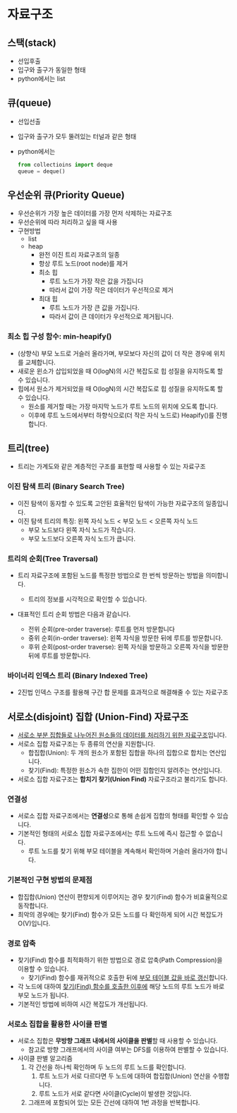 # 자료구조



## 스택(stack)

- 선입후출
- 입구와 출구가 동일한 형태
- python에서는 list





## 큐(queue)

- 선입선출

- 입구와 출구가 모두 뚤려있는 터널과 같은 형태

- python에서는

  ```python
  from collectioins import deque
  queue = deque()
  ```





## 우선순위 큐(Priority Queue)

- 우선순위가 가장 높은 데이터를 가장 먼저 삭제하는 자료구조
- 우선순위에 따라 처리하고 싶을 때 사용
- 구현방법
  - list
  - heap
    - 완전 이진 트리 자료구조의 일종
    - 항상 루트 노드(root node)를 제거
    - 최소 힙
      - 루트 노드가 가장 작은 값을 가집니다
      - 따라서 값이 가장 작은 데이터가 우선적으로 제거
    - 최대 힙
      - 루트 노드가 가장 큰 값을 가집니다.
      - 따라서 값이 큰 데이터가 우선적으로 제거됩니다.

### 최소 힙 구성 함수: min-heapify()

- (상향식) 부모 노드로 거슬러 올라가며, 부모보다 자신의 값이 더 작은 경우에 위치를 교체합니다.
- 새로운 윈소가 삽입되었을 때 O(logN)의 시간 복잡도로 힙 성질을 유지하도록 할 수 있습니다.
- 힙에서 원소가 제거되었을 때 O(logN)의 시간 복잡도로 힙 성질을 유지하도록 할 수 있습니다.
  - 원소를 제거할 때는 가장 마지막 노드가 루트 노드의 위치에 오도록 합니다.
  - 이후에 루트 노드에서부터 하향식으로(더 작은 자식 노드로) Heapify()를 진행합니다.





## 트리(tree)

- 트리는 가계도와 같은 계층적인 구조를 표현할 때 사용할 수 있는 자료구조

### 이진 탐색 트리 (Binary Search Tree)

- 이진 탐색이 동자할 수 있도록 고안된 효율적인 탐색이 가능한 자료구조의 일종입니다.
- 이진 탐색 트리의 특징: 왼쪽 자식 노드 < 부모 노드 < 오른쪽 자식 노드
  - 부모 노드보다 왼쪽 자식 노드가 작습니다.
  - 부모 노드보다 오른쪽 자식 노드가 큽니다.

### 트리의 순회(Tree Traversal)

- 트리 자료구조에 포함된 노드를 특정한 방법으로 한 번씩 방문하는 방법을 의미합니다.
  - 트리의 정보를 시각적으로 확인할 수 있습니다.

- 대표적인 트리 순회 방법은 다음과 같습니다.
  - 전위 순회(pre-order traverse): 루트를 먼저 방문합니다
  - 중위 순회(in-order traverse): 왼쪽 자식을 방문한 뒤에 루트를 방문합니다.
  - 후위 순회(post-order traverse): 왼쪽 자식을 방문하고 오른쪽 자식을 방문한 뒤에 루트를 방문합니다.

### 바이너리 인덱스 트리 (Binary Indexed Tree)

- 2진법 인덱스 구조를 활용해 구간 합 문제를 효과적으로 해결해줄 수 있는 자료구조





## 서로소(disjoint) 집합 (Union-Find) 자료구조

- <u>서로소 부분 집합들로 나누어진 원소들의 데이터를 처리하기 위한 자료구조</u>입니다.
- 서로소 집합 자료구조는 두 종류의 연산을 지원합니다.
  - 합집합(Union): 두 개의 원소가 포함된 집합을 하나의 집합으로 합치는 연산입니다.
  - 찾기(Find): 특정한 원소가 속한 집한이 어떤 집합인지 알려주는 연산입니다.
- 서로소 집합 자료구조는 **합치기 찾기(Union Find)** 자료구조라고 불리기도 합니다.

### 연결성

- 서로소 집합 자료구조에서는 **연결성**으로 통해 손쉽게 집합의 형태를 확인할 수 있습니다.
- 기본적인 형태의 서로소 집합 자료구조에서는 루트 노드에 즉시 접근할 수 없습니다.
  - 루트 노드를 찾기 위해 부모 테이블을 계속해서 확인하며 거슬러 올라가야 합니다.

### 기본적인 구현 방법의 문제점

- 합집합(Union) 연산이 편향되게 이루어지는 경우 찾기(Find) 함수가 비효율적으로 동작합니다.
- 최악의 경우에는 찾기(Find) 함수가 모든 노드를 다 확인하게 되어 시간 복잡도가 O(V)입니다.

### 경로 압축

- 찾기(Find) 함수를 최적화하기 위한 방법으로 경로 압축(Path Compression)을 이용할 수 있습니다.
  - 찾기(Find) 함수를 재귀적으로 호출한 뒤에 <u>부모 테이블 값을 바로 갱신</u>합니다.
- 각 노드에 대하여 <u>찾기(Find) 함수를 호출한 이후에</u> 해당 노드의 루트 노드가 바로 부모 노드가 됩니다.
- 기본적인 방법에 비하여 시간 복잡도가 개선됩니다.

### 서로소 집합을 활용한 사이클 판별

- 서로소 집합은 **무방향 그래프 내에서의 사이클을 판별**할 때 사용할 수 있습니다.
  - 참고로 방향 그래프에서의 사이클 여부는 DFS를 이용하여 판별할 수 있습니다.
- 사이클 판별 알고리즘
  1. 각 간선을 하나씩 확인하며 두 노드의 루트 노드를 확인합니다.
     1. 루트 노드가 서로 다르다면 두 노드에 대하여 합집합(Union) 연산을 수행합니다.
     2. 루트 노드가 서로 같다면 사이클(Cycle)이 발생한 것입니다.
  2. 그래프에 포함되어 있는 모든 간선에 대하여 1번 과정을 반복합니다.